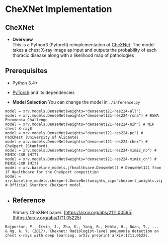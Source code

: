 # CheXNet Implementation

## CheXNet

- **Overview**  
 This is a Python3 (Pytorch) reimplementation of [CheXNet](https://stanfordmlgroup.github.io/projects/chexnet/). The model takes a chest X-ray image as input and outputs the probability of each thoracic disease along with a likelihood map of pathologies

## Prerequisites

- Python 3.4+
- [PyTorch](http://pytorch.org/) and its dependencies


- **Model Selection** 
  You can change the model in `./inference.py`

```
model = xrv.models.DenseNet(weights="densenet121-res224-all")
model = xrv.models.DenseNet(weights="densenet121-res224-rsna") # RSNA Pneumonia Challenge
model = xrv.models.DenseNet(weights="densenet121-res224-nih") # NIH chest X-ray8
model = xrv.models.DenseNet(weights="densenet121-res224-pc") # PadChest (University of Alicante)
model = xrv.models.DenseNet(weights="densenet121-res224-chex") # CheXpert (Stanford)
model = xrv.models.DenseNet(weights="densenet121-res224-mimic_nb") # MIMIC-CXR (MIT)
model = xrv.models.DenseNet(weights="densenet121-res224-mimic_ch") # MIMIC-CXR (MIT)
model = xrv.baseline_models.jfhealthcare.DenseNet() # DenseNet121 from JF Healthcare for the CheXpert competition
model = xrv.baseline_models.chexpert.DenseNet(weights_zip="chexpert_weights.zip") # Official Stanford CheXpert model

```

- ## Reference

  Primary CheXNet paper: [https://arxiv.org/abs/2111.00595](https://arxiv.org/abs/1711.05225)

```
Rajpurkar, P., Irvin, J., Zhu, K., Yang, B., Mehta, H., Duan, T., ... & Ng, A. Y. (2017). Chexnet: Radiologist-level pneumonia detection on chest x-rays with deep learning. arXiv preprint arXiv:1711.05225.
```

